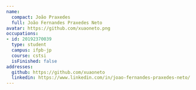 ```yaml
---
name:
  compact: João Praxedes
  full: João Fernandes Praxedes Neto
avatar: https://github.com/xuaoneto.png
occupations:
- id: 20192370039
  type: student
  campus: ifpb-jp
  course: cstsi
  isFinished: false
addresses:
  github: https://github.com/xuaoneto
  linkedin: https://www.linkedin.com/in/joao-fernandes-praxedes-neto/
---
```

